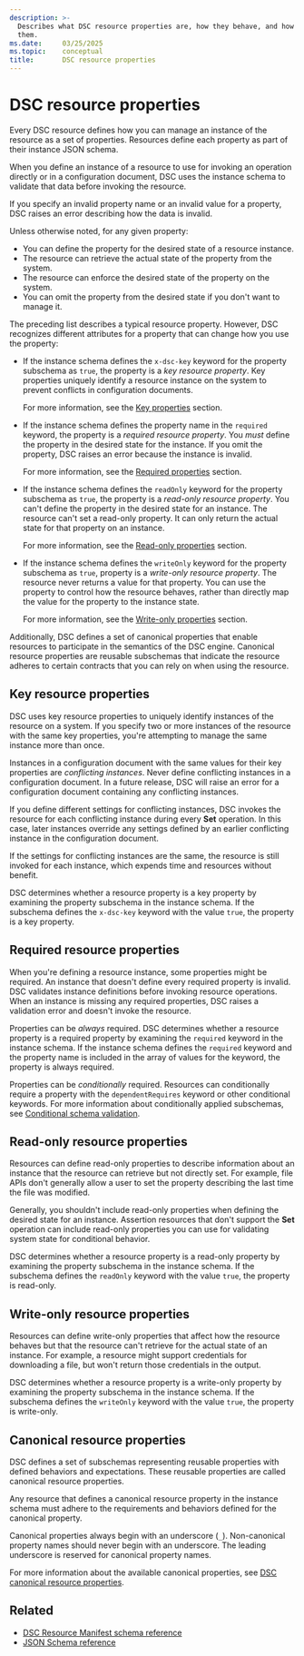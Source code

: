 ```yaml
---
description: >-
  Describes what DSC resource properties are, how they behave, and how to use
  them.
ms.date:     03/25/2025
ms.topic:    conceptual
title:       DSC resource properties
---
```


# DSC resource properties

Every DSC resource defines how you can manage an instance of the resource as a set of properties.
Resources define each property as part of their instance JSON schema.

When you define an instance of a resource to use for invoking an operation directly or in a
configuration document, DSC uses the instance schema to validate that data before invoking the
resource.

If you specify an invalid property name or an invalid value for a property, DSC raises an error
describing how the data is invalid.

Unless otherwise noted, for any given property:

- You can define the property for the desired state of a resource instance.
- The resource can retrieve the actual state of the property from the system.
- The resource can enforce the desired state of the property on the system.
- You can omit the property from the desired state if you don't want to manage it.

The preceding list describes a typical resource property. However, DSC recognizes different
attributes for a property that can change how you use the property:

- If the instance schema defines the `x-dsc-key` keyword for the property subschema as `true`, the
  property is a _key resource property_. Key properties uniquely identify a resource instance on
  the system to prevent conflicts in configuration documents.
  
  For more information, see the [Key properties](#key-resource-properties) section.
- If the instance schema defines the property name in the `required` keyword, the property is a
  _required resource property_. You _must_ define the property in the desired state for the
  instance. If you omit the property, DSC raises an error because the instance is invalid.
  
  For more information, see the [Required properties](#required-resource-properties) section.
- If the instance schema defines the `readOnly` keyword for the property subschema as `true`, the
  property is a _read-only resource property_. You can't define the property in the desired state
  for an instance. The resource can't set a read-only property. It can only return the actual state
  for that property on an instance.

  For more information, see the [Read-only properties](#read-only-resource-properties) section.
- If the instance schema defines the `writeOnly` keyword for the property subschema as `true`,
  property is a _write-only resource property_. The resource never returns a value for that
  property. You can use the property to control how the resource behaves, rather than directly map
  the value for the property to the instance state.

  For more information, see the [Write-only properties](#write-only-resource-properties) section.

Additionally, DSC defines a set of canonical properties that enable resources to participate in the
semantics of the DSC engine. Canonical resource properties are reusable subschemas that indicate
the resource adheres to certain contracts that you can rely on when using the resource.

## Key resource properties

DSC uses key resource properties to uniquely identify instances of the resource on a system. If you
specify two or more instances of the resource with the same key properties, you're attempting to
manage the same instance more than once.

Instances in a configuration document with the same values for their key properties are
_conflicting instances_. Never define conflicting instances in a configuration document. In a
future release, DSC will raise an error for a configuration document containing any conflicting
instances.

If you define different settings for conflicting instances, DSC invokes the resource for each
conflicting instance during every **Set** operation. In this case, later instances override any
settings defined by an earlier conflicting instance in the configuration document.

If the settings for conflicting instances are the same, the resource is still invoked for each
instance, which expends time and resources without benefit.

DSC determines whether a resource property is a key property by examining the property subschema
in the instance schema. If the subschema defines the `x-dsc-key` keyword with the value `true`,
the property is a key property.

## Required resource properties

When you're defining a resource instance, some properties might be required. An instance that
doesn't define every required property is invalid. DSC validates instance definitions before
invoking resource operations. When an instance is missing any required properties, DSC raises a
validation error and doesn't invoke the resource.

Properties can be _always_ required. DSC determines whether a resource property is a required
property by examining the `required` keyword in the instance schema. If the instance schema defines
the `required` keyword and the property name is included in the array of values for the keyword,
the property is always required.

Properties can be _conditionally_ required. Resources can conditionally require a property with the
`dependentRequires` keyword or other conditional keywords. For more information about conditionally
applied subschemas, see
[Conditional schema validation][01].

## Read-only resource properties

Resources can define read-only properties to describe information about an instance that the
resource can retrieve but not directly set. For example, file APIs don't generally allow a user to
set the property describing the last time the file was modified.

Generally, you shouldn't include read-only properties when defining the desired state for an
instance. Assertion resources that don't support the **Set** operation can include read-only
properties you can use for validating system state for conditional behavior.

DSC determines whether a resource property is a read-only property by examining the property
subschema in the instance schema. If the subschema defines the `readOnly` keyword with the value
`true`, the property is read-only.

## Write-only resource properties

Resources can define write-only properties that affect how the resource behaves but that the
resource can't retrieve for the actual state of an instance. For example, a resource might support
credentials for downloading a file, but won't return those credentials in the output.

DSC determines whether a resource property is a write-only property by examining the property
subschema in the instance schema. If the subschema defines the `writeOnly` keyword with the value
`true`, the property is write-only.

## Canonical resource properties

DSC defines a set of subschemas representing reusable properties with defined behaviors and
expectations. These reusable properties are called canonical resource properties.

Any resource that defines a canonical resource property in the instance schema must adhere to the
requirements and behaviors defined for the canonical property.

Canonical properties always begin with an underscore (`_`). Non-canonical property names should
never begin with an underscore. The leading underscore is reserved for canonical property names.

For more information about the available canonical properties, see
[DSC canonical resource properties][02].

## Related

- [DSC Resource Manifest schema reference][03]
- [JSON Schema reference][04]

<!-- Link reference definitions -->
[01]: https://json-schema.org/understanding-json-schema/reference/conditionals
[02]: ../../reference/schemas/resource/properties/overview.md
[03]: ../../reference/schemas/resource/manifest/root.md
[04]: https://json-schema.org/understanding-json-schema/reference

